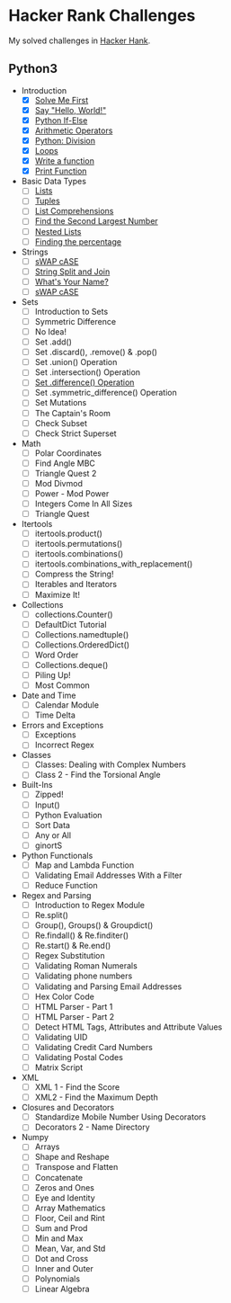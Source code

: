 # Hacker Rank Challenges

My solved challenges in [Hacker Hank](https://www.hackerrank.com/robertopc).

## Python3
* Introduction
    - [x] [Solve Me First](python3/introduction/solve-me-first.py)
    - [x] [Say "Hello, World!"](python3/introduction/py-hello-world.py)
    - [x] [Python If-Else](python3/introduction/if-else.py)
    - [x] [Arithmetic Operators](python3/introduction/arithmetic-operators.py)
    - [x] [Python: Division](python3/introduction/division.py)
    - [x] [Loops](python3/introduction/loops.py)
    - [x] [Write a function](python3/introduction/write-a-function.py)
    - [x] [Print Function](python3/introduction/print.py)
* Basic Data Types
    - [ ] [Lists](python3/basic-data-types/lists.py)
    - [ ] [Tuples](python3/basic-data-types/tuples.py)
    - [ ] [List Comprehensions](python3/basic-data-types/list-comprehensions.py)
    - [ ] [Find the Second Largest Number](python3/basic-data-types/find-second-maximum-number-in-a-list.py)
    - [ ] [Nested Lists](python3/basic-data-types/nested-list.py)
    - [ ] [Finding the percentage](python3/basic-data-types/finding-the-percentage.py)
* Strings
    - [ ] [sWAP cASE](python3/strings/swap-case.py)
    - [ ] [String Split and Join](python3/strings/string-split-and-join.py)
    - [ ] [What's Your Name?](python3/strings/what-is-your-name.py)
    - [ ] [sWAP cASE](python3/strings/swap-case.py)
* Sets
    - [ ] Introduction to Sets
    - [ ] Symmetric Difference
    - [ ] No Idea!
    - [ ] Set .add()
    - [ ] Set .discard(), .remove() & .pop()
    - [ ] Set .union() Operation
    - [ ] Set .intersection() Operation
    - [ ] [Set .difference() Operation](python3/sets/py-set-difference-operation.py)
    - [ ] Set .symmetric_difference() Operation
    - [ ] Set Mutations
    - [ ] The Captain's Room
    - [ ] Check Subset
    - [ ] Check Strict Superset
* Math
    - [ ] Polar Coordinates
    - [ ] Find Angle MBC
    - [ ] Triangle Quest 2
    - [ ] Mod Divmod
    - [ ] Power - Mod Power
    - [ ] Integers Come In All Sizes
    - [ ] Triangle Quest
* Itertools
    - [ ] itertools.product()
    - [ ] itertools.permutations()
    - [ ] itertools.combinations()
    - [ ] itertools.combinations_with_replacement()
    - [ ] Compress the String!
    - [ ] Iterables and Iterators
    - [ ] Maximize It!
* Collections
    - [ ] collections.Counter()
    - [ ] DefaultDict Tutorial
    - [ ] Collections.namedtuple()
    - [ ] Collections.OrderedDict()
    - [ ] Word Order
    - [ ] Collections.deque()
    - [ ] Piling Up!
    - [ ] Most Common
* Date and Time
    - [ ] Calendar Module
    - [ ] Time Delta
* Errors and Exceptions
    - [ ] Exceptions
    - [ ] Incorrect Regex
* Classes
    - [ ] Classes: Dealing with Complex Numbers
    - [ ] Class 2 - Find the Torsional Angle
* Built-Ins
    - [ ] Zipped!
    - [ ] Input()
    - [ ] Python Evaluation
    - [ ] Sort Data
    - [ ] Any or All
    - [ ] ginortS
* Python Functionals
    - [ ] Map and Lambda Function
    - [ ] Validating Email Addresses With a Filter
    - [ ] Reduce Function
* Regex and Parsing
    - [ ] Introduction to Regex Module
    - [ ] Re.split()
    - [ ] Group(), Groups() & Groupdict()
    - [ ] Re.findall() & Re.finditer()
    - [ ] Re.start() & Re.end()
    - [ ] Regex Substitution
    - [ ] Validating Roman Numerals
    - [ ] Validating phone numbers
    - [ ] Validating and Parsing Email Addresses
    - [ ] Hex Color Code
    - [ ] HTML Parser - Part 1
    - [ ] HTML Parser - Part 2
    - [ ] Detect HTML Tags, Attributes and Attribute Values
    - [ ] Validating UID
    - [ ] Validating Credit Card Numbers
    - [ ] Validating Postal Codes
    - [ ] Matrix Script
* XML
    - [ ] XML 1 - Find the Score
    - [ ] XML2 - Find the Maximum Depth
* Closures and Decorators
    - [ ] Standardize Mobile Number Using Decorators
    - [ ] Decorators 2 - Name Directory
* Numpy
    - [ ] Arrays
    - [ ] Shape and Reshape
    - [ ] Transpose and Flatten
    - [ ] Concatenate
    - [ ] Zeros and Ones
    - [ ] Eye and Identity
    - [ ] Array Mathematics
    - [ ] Floor, Ceil and Rint
    - [ ] Sum and Prod
    - [ ] Min and Max
    - [ ] Mean, Var, and Std
    - [ ] Dot and Cross
    - [ ] Inner and Outer
    - [ ] Polynomials
    - [ ] Linear Algebra
